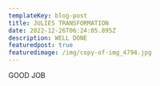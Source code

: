 ```yaml
---
templateKey: blog-post
title: JULIES TRANSFORMATION
date: 2022-12-26T06:24:05.895Z
description: WELL DONE
featuredpost: true
featuredimage: /img/copy-of-img_4794.jpg
---
```

G﻿OOD JOB